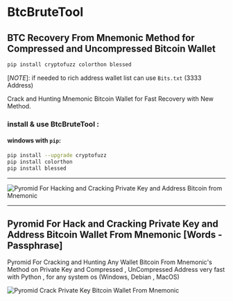 # BtcBruteTool 
## BTC Recovery From Mnemonic Method for Compressed and Uncompressed Bitcoin Wallet

```bash
pip install cryptofuzz colorthon blessed
```

[*NOTE*]: if needed to rich address wallet list can use `Bits.txt` (3333 Address)


Crack and Hunting Mnemonic Bitcoin Wallet for Fast Recovery with New Method.


### install & use BtcBruteTool :

#### windows with `pip`:
```bash
pip install --upgrade cryptofuzz
pip install colorthon
pip install blessed
```

---


![Pyromid For Hacking and Cracking Private Key and Address Bitcoin from Mnemonic](https://raw.githubusercontent.com/Pymmdrza/Pyromid/mainx/media/Pyromid_screen.png 'Pyromid For Hacking and Cracking Private Key and Address Bitcoin from Mnemonic')


----

## Pyromid For Hack and Cracking Private Key and Address Bitcoin Wallet From Mnemonic [Words - Passphrase]


Pyromid For Cracking and Hunting Any Wallet Bitcoin From Mnemonic's Method on Private Key and Compressed , UnCompressed Address very fast with Python , for any system os (Windows, Debian , MacOS)


![Pyromid Crack Private Key Bitcoin Wallet From Mnemonic](https://raw.githubusercontent.com/Pymmdrza/Pyromid/mainx/media/Pyromid.gif 'Pyromid Crack Private Key Bitcoin Wallet From Mnemonic')


